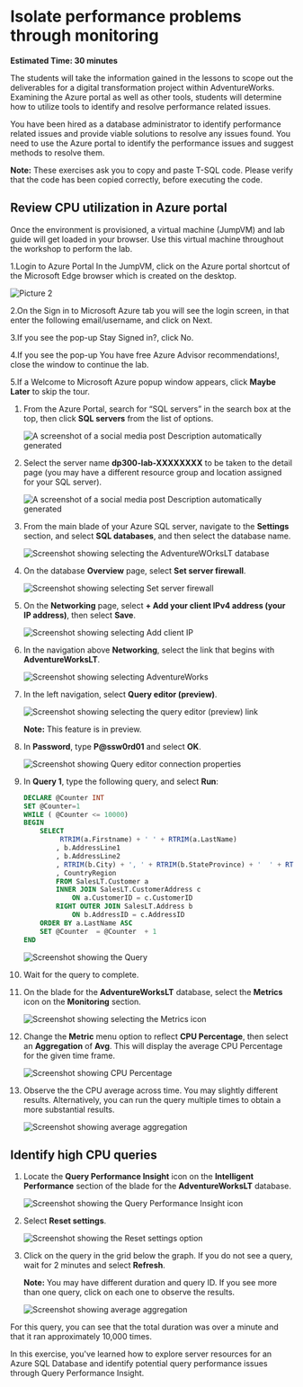 
# Isolate performance problems through monitoring

**Estimated Time: 30 minutes**

The students will take the information gained in the lessons to scope out the deliverables for a digital transformation project within AdventureWorks. Examining the Azure portal as well as other tools, students will determine how to utilize tools to identify and resolve performance related issues.

You have been hired as a database administrator to identify performance related issues and provide viable solutions to resolve any issues found. You need to use the Azure portal to identify the performance issues and suggest methods to resolve them.

**Note:** These exercises ask you to copy and paste T-SQL code. Please verify that the code has been copied correctly, before executing the code.

## Review CPU utilization in Azure portal

Once the environment is provisioned, a virtual machine (JumpVM) and lab guide will get loaded in your browser. Use this virtual machine throughout the workshop to perform the lab. 

1.Login to Azure Portal
In the JumpVM, click on the Azure portal shortcut of the Microsoft Edge browser which is created on the desktop.

  ![Picture 2](../images/azureportal1.png)
  
2.On the Sign in to Microsoft Azure tab you will see the login screen, in that enter the following email/username, and click on Next.

3.If you see the pop-up Stay Signed in?, click No.


4.If you see the pop-up You have free Azure Advisor recommendations!, close the window to continue the lab.


5.If a Welcome to Microsoft Azure popup window appears, click **Maybe Later** to skip the tour.
  

1. From the Azure Portal, search for “SQL servers” in the search box at the top, then click **SQL servers** from the list of options.

    ![A screenshot of a social media post Description automatically generated](../images/dp-300-module-04-lab-1.png)

1. Select the server name **dp300-lab-XXXXXXXX** to be taken to the detail page (you may have a different resource group and location assigned for your SQL server).

    ![A screenshot of a social media post Description automatically generated](../images/dp-300-module-04-lab-2.png)

1. From the main blade of your Azure SQL server, navigate to the **Settings** section, and select **SQL databases**, and then select the database name.

    ![Screenshot showing selecting the AdventureWOrksLT database](../images/dp-300-module-05-lab-04.png)

1. On the database **Overview** page, select **Set server firewall**.

    ![Screenshot showing selecting Set server firewall](../images/dp-300-module-06-lab-01.png)

1. On the **Networking** page, select **+ Add your client IPv4 address (your IP address)**, then select **Save**.

    ![Screenshot showing selecting Add client IP](../images/dp-300-module-06-lab-02.png)

1. In the navigation above **Networking**, select the link that begins with **AdventureWorksLT**.

    ![Screenshot showing selecting AdventureWorks](../images/dp-300-module-06-lab-03.png)

1. In the left navigation, select **Query editor (preview)**.

    ![Screenshot showing selecting the query editor (preview) link](../images/dp-300-module-06-lab-04.png)

    **Note:** This feature is in preview.

1. In **Password**, type **P@ssw0rd01** and select **OK**.

    ![Screenshot showing Query editor connection properties](../images/lab6_1.png)

1. In **Query 1**, type the following query, and select **Run**:

    ```sql
    DECLARE @Counter INT 
    SET @Counter=1
    WHILE ( @Counter <= 10000)
    BEGIN
        SELECT 
             RTRIM(a.Firstname) + ' ' + RTRIM(a.LastName)
            , b.AddressLine1
            , b.AddressLine2
            , RTRIM(b.City) + ', ' + RTRIM(b.StateProvince) + '  ' + RTRIM(b.PostalCode)
            , CountryRegion
            FROM SalesLT.Customer a
            INNER JOIN SalesLT.CustomerAddress c 
                ON a.CustomerID = c.CustomerID
            RIGHT OUTER JOIN SalesLT.Address b
                ON b.AddressID = c.AddressID
        ORDER BY a.LastName ASC
        SET @Counter  = @Counter  + 1
    END
    ```

    ![Screenshot showing the Query](../images/dp-300-module-06-lab-06.png)

1. Wait for the query to complete.

1. On the blade for the **AdventureWorksLT** database, select the **Metrics** icon on the **Monitoring** section.

    ![Screenshot showing selecting the Metrics icon](../images/dp-300-module-06-lab-07.png)

1. Change the **Metric** menu option to reflect **CPU Percentage**, then select an **Aggregation** of **Avg**. This will display the average CPU Percentage for the given time frame.

    ![Screenshot showing CPU Percentage](../images/dp-300-module-06-lab-08.png)

1. Observe the the CPU average across time. You may slightly different results. Alternatively, you can run the query multiple times to obtain a more substantial results.

    ![Screenshot showing average aggregation](../images/dp-300-module-06-lab-09.png)

## Identify high CPU queries

1. Locate the **Query Performance Insight** icon on the **Intelligent Performance** section of the blade for the **AdventureWorksLT** database.

    ![Screenshot showing the Query Performance Insight icon](../images/dp-300-module-06-lab-10.png)

1. Select **Reset settings**.

    ![Screenshot showing the Reset settings option](../images/dp-300-module-06-lab-11.png)

1. Click on the query in the grid below the graph. If you do not see a query, wait for 2 minutes and select **Refresh**.

    **Note:** You may have different duration and query ID. If you see more than one query, click on each one to observe the results.

    ![Screenshot showing average aggregation](../images/dp-300-module-06-lab-12.png)

For this query, you can see that the total duration was over a minute and that it ran approximately 10,000 times.

In this exercise, you've learned how to explore server resources for an Azure SQL Database and identify potential query performance issues through Query Performance Insight.
